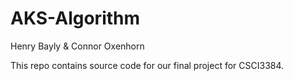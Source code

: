 # AKS-Algorithm

Henry Bayly & Connor Oxenhorn

This repo contains source code for our final project for CSCI3384. 
